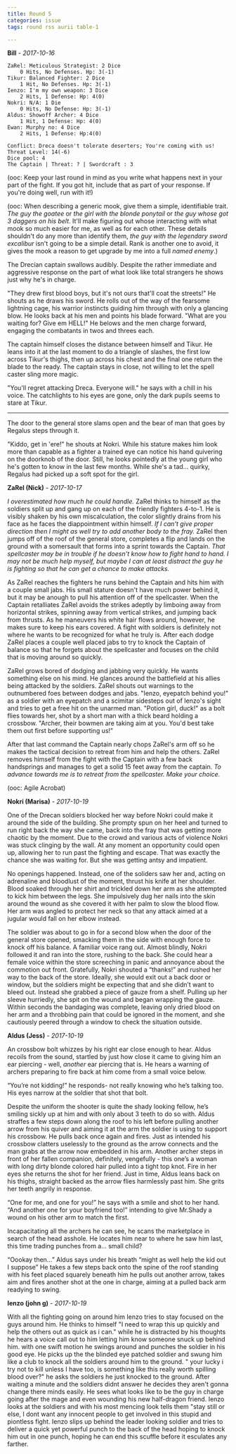 ```yaml
---
title: Round 5
categories: issue
tags: round rss aurii table-1

---
```


**Bill** - *2017-10-16*

```
ZaRel: Meticulous Strategist: 2 Dice 
    0 Hits, No Defenses. Hp: 3(-1)
Tikur: Balanced Fighter: 2 Dice 
    1 Hit, No Defenses. Hp: 3(-1)
Ienzo: I'm my own weapon: 3 Dice 
    2 Hits, 1 Defense: Hp: 4(0)
Nokri: N/A: 1 Die 
    0 Hits, No Defense: Hp: 3(-1)
Aldus: Showoff Archer: 4 Dice 
    1 Hit, 1 Defense: Hp: 4(0)
Ewan: Murphy no: 4 Dice
    2 Hits, 1 Defense: Hp:4(0)
```

```
Conflict: Dreca doesn't tolerate deserters; You're coming with us!
Threat Level: 14(-6)
Dice pool: 4
The Captain | Threat: ? | Swordcraft : 3 
```

(ooc: Keep your last round in mind as you write what happens next in your part of the fight. If you got hit, include that as part of your response. If you're doing well, run with it!)

(ooc: When describing a generic mook, give them a simple, identifiable trait. *The guy the goatee* or *the girl with the blonde ponytail* or *the guy whose got 3 daggers on his belt*. It'll make figuring out whose interacting with what mook so much easier for me, as well as for each other. These details shouldn't do any more than identify them, *the guy with the legendary sword excalibur* isn't going to be a simple detail. Rank is another one to avoid, it gives the mook a reason to get upgrade by me into a full *named enemy*.)

The Drecian captain swallows audibly. Despite the rather immediate and aggressive response on the part of what look like total strangers he shows just why he's in charge. 

"They drew first blood boys, but it's not ours that'll coat the streets!" He shouts as he draws his sword. He rolls out of the way of the fearsome lightning cage, his warrior instincts guiding him through with only a glancing blow. He looks back at his men and points his blade forward. "What are you waiting for? Give em HELL!" He belows and the men charge forward, engaging the combatants in twos and threes each.

The captain himself closes the distance between himself and Tikur. He leans into it at the last moment to do a triangle of slashes, the first low across Tikur's thighs, then up across his chest and the final one return the blade to the ready. The captain stays in close, not willing to let the spell caster sling more magic. 

"You'll regret attacking Dreca. Everyone will." he says with a chill in his voice. The catchlights to his eyes are gone, only the dark pupils seems to stare at Tikur.

- - -

The door to the general store slams open and the bear of man that goes by Regalus steps through it. 

"Kiddo, get in 'ere!" he shouts at Nokri. While his stature makes him look more than capable as a fighter a trained eye can notice his hand quivering on the doorknob of the door. Still, he looks pointedly at the young girl who he's gotten to know in the last few months. While she's a tad... quirky, Regalus had picked up a soft spot for the girl.

**ZaRel (Nick)** - *2017-10-17*

*I overestimated how much he could handle.* ZaRel thinks to himself as the soldiers split up and gang up on each of the friendly fighters 4-to-1. He is visibly shaken by his own miscalculation, the color slightly drains from his face as he faces the diappointment within himself. *If I can't give proper direction then I might as well try to add another body to the fray.* ZaRel then jumps off of the roof of the general store, completes a flip and lands on the ground with a somersault that forms into a sprint towards the Captain. *That spellcaster may be in trouble if he doesn't know how to fight hand to hand. I may not be much help myself, but maybe I can at least distract the guy he is fighting so that he can get a chance to make attacks.*

As ZaRel reaches the fighters he runs behind the Captain and hits him with a couple small jabs. His small stature doesn't have much power behind it, but it may be anough to pull his attention off of the spellcaster. When the Captain retalliates ZaRel avoids the strikes adeptly by limboing away from horizontal strikes, spinning away from vertical strikes, and jumping back from thrusts. As he maneuvers his white hair flows around, however, he makes sure to keep his ears covered. A fight with soldiers is definitely not where he wants to be recognized for what he truly is. After each dodge ZaRel places a couple well placed jabs to try to knock the Captain of balance so that he forgets about the spellcaster and focuses on the child that is moving around so quickly.

ZaRel grows bored of dodging and jabbing very quickly. He wants something else on his mind. He glances around the battlefield at his allies being attacked by the soldiers. ZaRel shouts out warnings to the outnumbered foes between dodges and jabs. "Ienzo, eyepatch behind you!" as a soldier with an eyepatch and a scimitar sidesteps out of Ienzo's sight and tries to get a free hit on the unarmed man. "Potion girl, duck!" as a bolt flies towards her, shot by a short man with a thick beard holding a crossbow. "Archer, their bowmen are taking aim at you. You'd best take them out first before supporting us!"

After that last command the Captain nearly chops ZaRel's arm off so he makes the tactical decision to retreat from him and help the others. ZaRel removes himself from the fight with the Captain with a few back handsprings and manages to get a solid 15 feet away from the captain. *To advance towards me is to retreat from the spellcaster. Make your choice.*

(ooc: Agile Acrobat)

**Nokri (Marisa)** - *2017-10-19*

One of the Drecan soldiers blocked her way before Nokri could make it around the side of the building. She prompty spun on her heel and turned to run right back the way she came, back into the fray that was getting more chaotic by the moment. Due to the crowd and various acts of violence Nokri was stuck clinging by the wall. At any moment an opportunity could open up, allowing her to run past the fighting and escape. That was exactly the chance she was waiting for. But she was getting antsy and impatient.

No openings happened. Instead, one of the soliders saw her and, acting on adrenaline and bloodlust of the moment, thrust his knife at her shoulder. Blood soaked through her shirt and trickled down her arm as she attempted to kick him between the legs. She impulsively dug her nails into the skin around the wound as she covered it with her palm to slow the blood flow. Her arm was angled to protect her neck so that any attack aimed at a jugular would fall on her elbow instead.

The soldier was about to go in for a second blow when the door of the general store opened, smacking them in the side with enough force to knock off his balance. A familiar voice rang out. Almost blindly, Nokri followed it and ran into the store, rushing to the back. She could hear a female voice within the store screeching in panic and annoyance about the commotion out front. Gratefully, Nokri shouted a “thanks!” and rushed her way to the back of the store. Ideally, she would exit out a back door or window, but the soldiers might be expecting that and she didn’t want to bleed out. Instead she grabbed a piece of gauze from a shelf. Pulling up her sleeve hurriedly, she spit on the wound and began wrapping the gauze. Within seconds the bandaging was complete, leaving only dried blood on her arm and a throbbing pain that could be ignored in the moment, and she cautiously peered through a window to check the situation outside.

**Aldus (Jess)** - *2017-10-19*

An crossbow bolt whizzes by his right ear close enough to hear. Aldus recoils from the sound, startled by just how close it came to giving him an ear piercing - well, *another* ear piercing that is. He hears a warning of archers preparing to fire back at him come from a small voice below.

“You’re not kidding!” he responds- not really knowing who he’s talking too. His eyes narrow at the soldier that shot that bolt. 

Despite the uniform the shooter is quite the shady looking fellow, he’s smiling sickly up at him and with only about 3 teeth to do so with. Aldus straffes a few steps down along the roof to his left before pulling another arrow from his quiver and aiming it at the arm the soldier is using to support his crossbow. He pulls back once again and fires. Just as intended his crossbow clatters uselessly to the ground as the arrow connects and the man grabs at the arrow now embedded in his arm. Another archer steps in front of her fallen companion, definitely, vengefully - this one’s a woman with long dirty blonde colored hair pulled into a tight top knot. Fire in her eyes she returns the shot for her friend. Just in time, Aldus leans back on his thighs, straight backed as the arrow flies harmlessly past him. She grits her teeth angrily in response. 

“One for me, and one for you!” he says with a smile and shot to her hand. “And another one for your boyfriend too!”  intending to give Mr.Shady a wound on his other arm to match the first.

Incapacitating all the archers he can see, he scans the marketplace in search of the head asshole. He locates him near to where he saw him last, this time trading punches from a... small child? 

“Oookay then…” Aldus says under his breath “might as well help the kid out I suppose” He takes a few steps back onto the spine of the roof standing with his feet placed squarely beneath him he pulls out another arrow, takes aim and fires another shot at the one in charge, aiming at a pulled back arm readying to swing.

**Ienzo (john g)** - *2017-10-19*

With all the fighting going on around him Ienzo tries to stay focused on the guys around him. He thinks to himself "I need to wrap this up quickly and help the others out as quick as i can." while he is distracted by his thoughts he hears a voice call out to him letting him know someone snuck up behind him.  with one swift motion he swings around and punches the soldier in his good eye. He picks up the  the blinded eye patched soldier and swung him like a club to knock all the soldiers around him to the ground. " your lucky i try not to kill unless I have too, is something like this really worth spilling blood over?" he asks the soldiers he just knocked to the ground.  After waiting a minute and the soldiers didnt answer he decides they aren't gonna change there minds easily.  He sees what looks like to be the guy in charge going after the mage and even wounding his new half-dragon friend. Ienzo looks at the soldiers and with his most mencing look tells them  "stay still or else, I dont want any innocent people to get involved in this stupid and piontless fight.  Ienzo slips up behind the leader looking soldier and tries to deliver a quick yet powerful punch to the back of the head hoping to knock him out in one punch, hoping he can end this scuffle before it esculates any farther.



<!-- re.findall('a.*?(?=a|$)', t+'x') -->